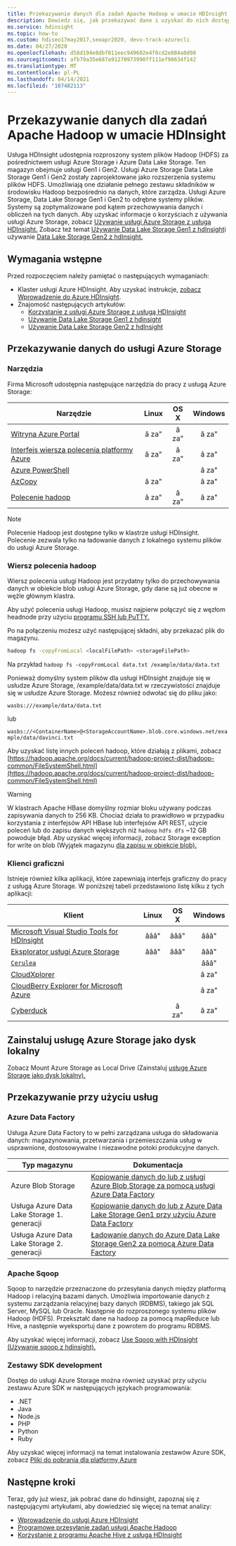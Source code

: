 ```yaml
---
title: Przekazywanie danych dla zadań Apache Hadoop w umacie HDInsight
description: Dowiedz się, jak przekazywać dane i uzyskać do nich dostęp w przypadku zadań Apache Hadoop w umacie HDInsight. Użyj klasycznego interfejsu wiersza polecenia platformy Azure, Eksplorator usługi Azure Storage, Azure PowerShell, wiersza polecenia usługi Hadoop lub narzędzia Sqoop.
ms.service: hdinsight
ms.topic: how-to
ms.custom: hdiseo17may2017,seoapr2020, devx-track-azurecli
ms.date: 04/27/2020
ms.openlocfilehash: d58d194e8dbf011eec949602e4f8cd2e084a0d98
ms.sourcegitcommit: afb79a35e687a91270973990ff111ef90634f142
ms.translationtype: MT
ms.contentlocale: pl-PL
ms.lasthandoff: 04/14/2021
ms.locfileid: "107482113"
---
```

# <a name="upload-data-for-apache-hadoop-jobs-in-hdinsight"></a>Przekazywanie danych dla zadań Apache Hadoop w umacie HDInsight

Usługa HDInsight udostępnia rozproszony system plików Hadoop (HDFS) za pośrednictwem usługi Azure Storage i Azure Data Lake Storage. Ten magazyn obejmuje usługi Gen1 i Gen2. Usługi Azure Storage Data Lake Storage Gen1 i Gen2 zostały zaprojektowane jako rozszerzenia systemu plików HDFS. Umożliwiają one działanie pełnego zestawu składników w środowisku Hadoop bezpośrednio na danych, które zarządza. Usługi Azure Storage, Data Lake Storage Gen1 i Gen2 to odrębne systemy plików. Systemy są zoptymalizowane pod kątem przechowywania danych i obliczeń na tych danych. Aby uzyskać informacje o korzyściach z używania usługi Azure Storage, zobacz [Używanie usługi Azure Storage z usługą HDInsight.](hdinsight-hadoop-use-blob-storage.md) Zobacz też temat [Używanie Data Lake Storage Gen1 z hdInsight](hdinsight-hadoop-use-data-lake-storage-gen1.md)i używanie [Data Lake Storage Gen2 z hdInsight.](hdinsight-hadoop-use-data-lake-storage-gen2.md)

## <a name="prerequisites"></a>Wymagania wstępne

Przed rozpoczęciem należy pamiętać o następujących wymaganiach:

* Klaster usługi Azure HDInsight. Aby uzyskać instrukcje, [zobacz Wprowadzenie do Azure HDInsight](hadoop/apache-hadoop-linux-tutorial-get-started.md).
* Znajomość następujących artykułów:
    * [Korzystanie z usługi Azure Storage z usługą HDInsight](hdinsight-hadoop-use-blob-storage.md)
    * [Używanie Data Lake Storage Gen1 z hdinsight](hdinsight-hadoop-use-data-lake-storage-gen1.md)
    * [Używanie Data Lake Storage Gen2 z hdInsight](hdinsight-hadoop-use-data-lake-storage-gen2.md)  

## <a name="upload-data-to-azure-storage"></a>Przekazywanie danych do usługi Azure Storage

### <a name="utilities"></a>Narzędzia

Firma Microsoft udostępnia następujące narzędzia do pracy z usługą Azure Storage:

| Narzędzie | Linux | OS X | Windows |
| --- |:---:|:---:|:---:|
| [Witryna Azure Portal](../storage/blobs/storage-quickstart-blobs-portal.md) |â za" |â za" |â za" |
| [Interfejs wiersza polecenia platformy Azure](../storage/blobs/storage-quickstart-blobs-cli.md) |â za" |â za" |â za" |
| [Azure PowerShell](../storage/blobs/storage-quickstart-blobs-powershell.md) | | |â za" |
| [AzCopy](../storage/common/storage-use-azcopy-v10.md) |â za" | |â za" |
| [Polecenie hadoop](#hadoop-command-line) |â za" |â za" |â za" |

> [!NOTE]  
> Polecenie Hadoop jest dostępne tylko w klastrze usługi HDInsight. Polecenie zezwala tylko na ładowanie danych z lokalnego systemu plików do usługi Azure Storage.  

### <a name="hadoop-command-line"></a>Wiersz polecenia hadoop

Wiersz polecenia usługi Hadoop jest przydatny tylko do przechowywania danych w obiekcie blob usługi Azure Storage, gdy dane są już obecne w węźle głównym klastra.

Aby użyć polecenia usługi Hadoop, musisz najpierw połączyć się z węzłom headnode przy użyciu [programu SSH lub PuTTY.](hdinsight-hadoop-linux-use-ssh-unix.md)

Po na połączeniu możesz użyć następującej składni, aby przekazać plik do magazynu.

```bash
hadoop fs -copyFromLocal <localFilePath> <storageFilePath>
```

Na przykład `hadoop fs -copyFromLocal data.txt /example/data/data.txt`

Ponieważ domyślny system plików dla usługi HDInsight znajduje się w usłudze Azure Storage, /example/data/data.txt w rzeczywistości znajduje się w usłudze Azure Storage. Możesz również odwołać się do pliku jako:

`wasbs:///example/data/data.txt`

lub

`wasbs://<ContainerName>@<StorageAccountName>.blob.core.windows.net/example/data/davinci.txt`

Aby uzyskać listę innych poleceń hadoop, które działają z plikami, zobacz [https://hadoop.apache.org/docs/current/hadoop-project-dist/hadoop-common/FileSystemShell.html](https://hadoop.apache.org/docs/current/hadoop-project-dist/hadoop-common/FileSystemShell.html)

> [!WARNING]  
> W klastrach Apache HBase domyślny rozmiar bloku używany podczas zapisywania danych to 256 KB. Chociaż działa to prawidłowo w przypadku korzystania z interfejsów API HBase lub interfejsów API REST, użycie poleceń lub do zapisu danych większych niż `hadoop` `hdfs dfs` ~12 GB powoduje błąd. Aby uzyskać więcej informacji, zobacz Storage exception for write on blob (Wyjątek magazynu [dla zapisu w obiekcie blob).](hdinsight-troubleshoot-hdfs.md#storage-exception-for-write-on-blob)

### <a name="graphical-clients"></a>Klienci graficzni

Istnieje również kilka aplikacji, które zapewniają interfejs graficzny do pracy z usługą Azure Storage. W poniższej tabeli przedstawiono listę kilku z tych aplikacji:

| Klient | Linux | OS X | Windows |
| --- |:---:|:---:|:---:|
| [Microsoft Visual Studio Tools for HDInsight](hadoop/apache-hadoop-visual-studio-tools-get-started.md#explore-linked-resources) |âââ" |âââ" |âââ" |
| [Eksplorator usługi Azure Storage](../storage/blobs/storage-quickstart-blobs-storage-explorer.md) |âââ" |âââ" |âââ" |
| [`Cerulea`](https://www.cerebrata.com/products/cerulean/features/azure-storage) | | |âââ" |
| [CloudXplorer](https://clumsyleaf.com/products/cloudxplorer) | | |â za" |
| [CloudBerry Explorer for Microsoft Azure](https://www.cloudberrylab.com/free-microsoft-azure-explorer.aspx) | | |â za" |
| [Cyberduck](https://cyberduck.io/) | |â za" |â za" |

## <a name="mount-azure-storage-as-local-drive"></a>Zainstaluj usługę Azure Storage jako dysk lokalny

Zobacz Mount Azure Storage as Local Drive (Zainstaluj [usługę Azure Storage jako dysk lokalny).](/archive/blogs/bigdatasupport/mount-azure-blob-storage-as-local-drive)

## <a name="upload-using-services"></a>Przekazywanie przy użyciu usług

### <a name="azure-data-factory"></a>Azure Data Factory

Usługa Azure Data Factory to w pełni zarządzana usługa do składowania danych: magazynowania, przetwarzania i przemieszczania usług w usprawnione, dostosowywalne i niezawodne potoki produkcyjne danych.

|Typ magazynu|Dokumentacja|
|----|----|
|Azure Blob Storage|[Kopiowanie danych do lub z usługi Azure Blob Storage za pomocą usługi Azure Data Factory](../data-factory/connector-azure-blob-storage.md)|
|Usługa Azure Data Lake Storage 1. generacji|[Kopiowanie danych do lub z Azure Data Lake Storage Gen1 przy użyciu Azure Data Factory](../data-factory/connector-azure-data-lake-store.md)|
|Usługa Azure Data Lake Storage 2. generacji |[Ładowanie danych do Azure Data Lake Storage Gen2 za pomocą Azure Data Factory](../data-factory/load-azure-data-lake-storage-gen2.md)|

### <a name="apache-sqoop"></a>Apache Sqoop

Sqoop to narzędzie przeznaczone do przesyłania danych między platformą Hadoop i relacyjną bazami danych. Umożliwia importowanie danych z systemu zarządzania relacyjnej bazy danych (RDBMS), takiego jak SQL Server, MySQL lub Oracle. Następnie do rozproszonego systemu plików Hadoop (HDFS). Przekształć dane na hadoop za pomocą mapReduce lub Hive, a następnie wyeksportuj dane z powrotem do programu RDBMS.

Aby uzyskać więcej informacji, zobacz [Use Sqoop with HDInsight (Używanie sqoop z hdinsight).](hadoop/hdinsight-use-sqoop.md)

### <a name="development-sdks"></a>Zestawy SDK development

Dostęp do usługi Azure Storage można również uzyskać przy użyciu zestawu Azure SDK w następujących językach programowania:

* .NET
* Java
* Node.js
* PHP
* Python
* Ruby

Aby uzyskać więcej informacji na temat instalowania zestawów Azure SDK, zobacz [Pliki do pobrania dla platformy Azure](https://azure.microsoft.com/downloads/)

## <a name="next-steps"></a>Następne kroki

Teraz, gdy już wiesz, jak pobrać dane do hdinsight, zapoznaj się z następującymi artykułami, aby dowiedzieć się więcej na temat analizy:

* [Wprowadzenie do usługi Azure HDInsight](hadoop/apache-hadoop-linux-tutorial-get-started.md)
* [Programowe przesyłanie zadań usługi Apache Hadoop](hadoop/submit-apache-hadoop-jobs-programmatically.md)
* [Korzystanie z programu Apache Hive z usługą HDInsight](hadoop/hdinsight-use-hive.md)
